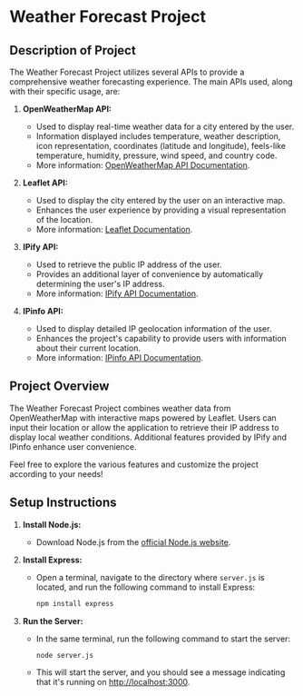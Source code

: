 # Weather Forecast Project
## Description of Project

The Weather Forecast Project utilizes several APIs to provide a comprehensive weather forecasting experience. The main APIs used, along with their specific usage, are:

1. **OpenWeatherMap API:**
   - Used to display real-time weather data for a city entered by the user.
   - Information displayed includes temperature, weather description, icon representation, coordinates (latitude and longitude), feels-like temperature, humidity, pressure, wind speed, and country code.
   - More information: [OpenWeatherMap API Documentation](https://openweathermap.org/api).

2. **Leaflet API:**
   - Used to display the city entered by the user on an interactive map.
   - Enhances the user experience by providing a visual representation of the location.
   - More information: [Leaflet Documentation](https://leafletjs.com/).

3. **IPify API:**
   - Used to retrieve the public IP address of the user.
   - Provides an additional layer of convenience by automatically determining the user's IP address.
   - More information: [IPify API Documentation](https://www.ipify.org/).

4. **IPinfo API:**
   - Used to display detailed IP geolocation information of the user.
   - Enhances the project's capability to provide users with information about their current location.
   - More information: [IPinfo API Documentation](https://ipinfo.io/developers).


## Project Overview

The Weather Forecast Project combines weather data from OpenWeatherMap with interactive maps powered by Leaflet. Users can input their location or allow the application to retrieve their IP address to display local weather conditions. Additional features provided by IPify and IPinfo enhance user convenience.

Feel free to explore the various features and customize the project according to your needs!

## Setup Instructions

1. **Install Node.js:**
   - Download Node.js from the [official Node.js website](https://nodejs.org/).

2. **Install Express:**
   - Open a terminal, navigate to the directory where `server.js` is located, and run the following command to install Express:
     ```bash
     npm install express
     ```

3. **Run the Server:**
   - In the same terminal, run the following command to start the server:
     ```bash
     node server.js
     ```
   - This will start the server, and you should see a message indicating that it's running on [http://localhost:3000](http://localhost:3000).


